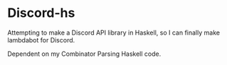 # Discord-hs
Attempting to make a Discord API library in Haskell, so I can finally make lambdabot for Discord.

Dependent on my Combinator Parsing Haskell code.
